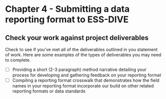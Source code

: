 # Chapter 4 - Submitting a data reporting format to ESS-DIVE


## Check your work against project deliverables
Check to see if you've met all of the deliverables outlined in you statement of work.  Here are some examples of the types of deliverables you may need to complete.

- [ ] Providing a short (2-3 paragraph) method narrative detailing your process for developing and gathering feedback on your reporting format
- [ ] Compiling a reporting format crosswalk that demonstrates how the field names in your reporting format incorporate our build on other related reporting formats or data standards

